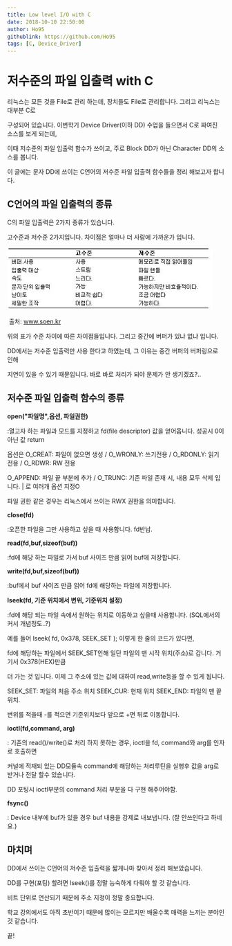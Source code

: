 ```yaml
---
title: Low level I/O with C
date: 2018-10-10 22:50:00 
author: Ho95
githublink: https://github.com/Ho95
tags: [C, Device_Driver]  
---
```


# 저수준의 파일 입출력 with C

리눅스는 모든 것을 File로 관리 하는데, 장치들도 File로 관리합니다.  그리고 리눅스는 대부분 C로 

구성되어 있습니다. 이번학기 Device Driver(이하 DD) 수업을 들으면서 C로 짜여진 소스를 보게 되는데, 

이때 저수준의 파일 입출력 함수가 쓰이고, 주로 Block DD가 아닌 Character DD의 소스를 봅니다.

이 글에는 문자 DD에 쓰이는 C언어의 저수준 파일 입출력 함수들을 정리 해보고자 합니다.





## C언어의 파일 입출력의 종류

C의 파일 입출력은 2가지 종류가 있습니다.

고수준과 저수준 2가지입니다. 차이점은 얼마나 더 사람에 가까운가 입니다.

![FILE_1](https://github.com/Ho95/algoittm.github.io/blob/source/source/images/2018-10-10-low_level_IO_with_C/FILE_1.JPG?raw=true)

​										출처: www.soen.kr

위의 표가 수준 차이에 따른 차이점들입니다. 그리고 중간에 버퍼가 있냐 없냐 입니다.

DD에서는 저수준 입출력만 사용 한다고 하였는데, 그 이유는 중간 버퍼의 버퍼링으로 인해 

지연이 있을 수 있기 때문입니다. 바로 바로 처리가 되야 문제가 안 생기겠죠?..



## 저수준 파일 입출력 함수의 종류

**open("파일명",옵션, 파일권한)**

:열고자 하는 파일과 모드를 지정하고 fd(file descriptor) 값을 얻어옵니다. 성공시 0이아닌 값 return

 옵션은 O_CREAT: 파일이 없으면 생성 / O_WRONLY: 쓰기전용 / O_RDONLY: 읽기 전용 / O_RDWR: RW 전용

 O_APPEND: 파일 끝 부분에 추가 / O_TRUNC: 기존 파일 존재 시, 내용 모두 삭제 입니다.  | 로 여러개 옵션 지정O

파일 권한 같은 경우는 리눅스에서 쓰이는 RWX 권한을 의미합니다.



**close(fd)**

:오픈한 파일을 그만 사용하고 싶을 때 사용합니다. fd반납.



**read(fd,buf,sizeof(buf))**

:fd에 해당 하는 파일로 가서 buf 사이즈 만큼 읽어 buf에 저장합니다. 



**write(fd,buf,sizeof(buf))**

:buf에서 buf 사이즈 만큼 읽어 fd에 해당하는 파일에 저장합니다.



**lseek(fd, 기준 위치에서 변위, 기준위치 설정)**

:fd에 해당 되는 파일 속에서 원하는 위치로 이동하고 싶을때 사용합니다.  (SQL에서의 커서 개념정도..?)

 예를 들어 lseek( fd, 0x378, SEEK_SET ); 이렇게 한 줄의 코드가 있다면,

 fd에 해당하는 파일에서 SEEK_SET인해 일단 파일의 맨 시작 위치(주소)로 갑니다. 거기서 0x378(HEX)만큼

 더 가는 것 입니다. 이제 그 주소에 있는 값에 대하여 read,write등을 할 수 있게 됩니다.

 SEEK_SET: 파일의 처음 주소 위치 SEEK_CUR: 현재 위치 SEEK_END: 파일의 맨 끝 위치.

 변위를 적을때 -를 적으면 기준위치보다 앞으로 +면 뒤로 이동합니다.



**ioctl(fd,command, arg)**

: 기존의 read()/write()로 처리 하지 못하는 경우, ioctl을 fd, command와 arg를 인자로 호출하면

 커널에 적재되 있는 DD모듈속 command에 해당하는 처리루틴을 실행후 값을 arg로 받거나 전달 할수 있습니다.

 DD 포팅시 ioctl부분의 command 처리 부분을 다 구현 해주어야함.



**fsync()**

: Device 내부에 buf가 있을 경우 buf 내용을 강제로 내보냅니다. (잘 안쓰인다고 하네요.)



## 마치며

DD에서 쓰이는 C언어의 저수준 입출력을 짧게나마 찾아서 정리 해보았습니다.

DD를 구현(포팅) 할려면 lseek()를 정말 능숙하게 다뤄야 할 것 같습니다.

비트 단위로 연산되기 때문에 주소 지정이 정말 중요합니다.

학교 강의에서도 아직 초반이기 때문에 많이는 모르지만 배울수록 매력을 느끼는 분야인 것 같습니다.

끝!
